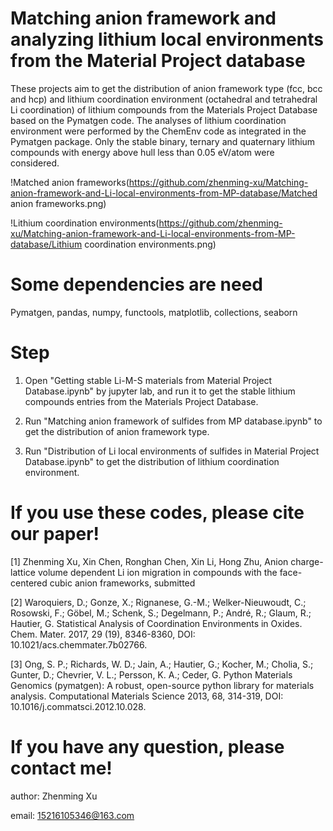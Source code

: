 # Matching anion framework and analyzing lithium local environments from the Material Project database

These projects aim to get the distribution of anion framework type (fcc, bcc and hcp) and lithium coordination environment (octahedral and tetrahedral Li coordination) of lithium compounds from the Materials Project Database based on the Pymatgen code. The analyses of lithium coordination environment were performed by the ChemEnv code as integrated in the Pymatgen package. Only the stable binary, ternary and quaternary lithium compounds with energy above hull less than 0.05 eV/atom were considered. 

!Matched anion frameworks(https://github.com/zhenming-xu/Matching-anion-framework-and-Li-local-environments-from-MP-database/Matched anion frameworks.png)

!Lithium coordination environments(https://github.com/zhenming-xu/Matching-anion-framework-and-Li-local-environments-from-MP-database/Lithium coordination environments.png)

# Some dependencies are need
Pymatgen, pandas, numpy, functools, matplotlib, collections, seaborn


# Step
1. Open "Getting stable Li-M-S materials from Material Project Database.ipynb" by jupyter lab, and run it to get the stable lithium compounds entries from the Materials Project Database.

2. Run "Matching anion framework of sulfides from MP database.ipynb" to get the distribution of anion framework type.

3. Run "Distribution of Li local environments of sulfides in Material Project Database.ipynb" to get the distribution of lithium coordination environment.


# If you use these codes, please cite our paper!
[1] Zhenming Xu, Xin Chen, Ronghan Chen, Xin Li, Hong Zhu, Anion charge-lattice volume dependent Li ion migration in compounds  with the face-centered cubic anion frameworks, submitted

[2] Waroquiers, D.; Gonze, X.; Rignanese, G.-M.; Welker-Nieuwoudt, C.; Rosowski, F.; Göbel, M.; Schenk, S.; Degelmann, P.; André, R.; Glaum, R.; Hautier, G. Statistical Analysis of Coordination Environments in Oxides. Chem. Mater. 2017, 29 (19), 8346-8360, DOI: 10.1021/acs.chemmater.7b02766.

[3] Ong, S. P.; Richards, W. D.; Jain, A.; Hautier, G.; Kocher, M.; Cholia, S.; Gunter, D.; Chevrier, V. L.; Persson, K. A.; Ceder, G. Python Materials Genomics (pymatgen): A robust, open-source python library for materials analysis. Computational Materials Science 2013, 68, 314-319, DOI: 10.1016/j.commatsci.2012.10.028.


# If you have any question, please contact me!

 author: Zhenming Xu
 
 email: 15216105346@163.com
